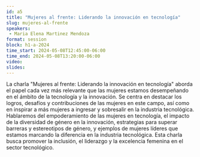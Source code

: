 ```yaml
---
id: a5
title: "Mujeres al frente: Liderando la innovación en tecnología"
slug: mujeres-al-frente
speakers:
 - Maria Elena Martinez Mendoza
format: session
block: h1-a-2024
time_start: 2024-05-08T12:45:00-06:00
time_end: 2024-05-08T13:20:00-06:00
video:
slides:
---
```


La charla "Mujeres al frente: Liderando la innovación en tecnología" aborda el papel cada vez más relevante que las mujeres estamos desempeñando en el ámbito de la tecnología y la innovación. Se centra en destacar los logros, desafíos y contribuciones de las mujeres en este campo, así como en inspirar a más mujeres a ingresar y sobresalir en la industria tecnológica. Hablaremos del empoderamiento de las mujeres en tecnología, el impacto de la diversidad de género en la innovación, estrategias para superar barreras y estereotipos de género, y ejemplos de mujeres líderes que estamos marcando la diferencia en la industria tecnológica. Esta charla busca promover la inclusión, el liderazgo y la excelencia femenina en el sector tecnológico.